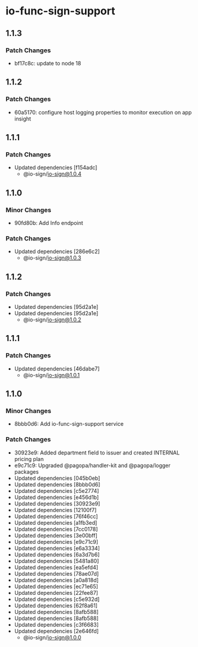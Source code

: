 # io-func-sign-support

## 1.1.3

### Patch Changes

- bf17c8c: update to node 18

## 1.1.2

### Patch Changes

- 60a5170: configure host logging properties to monitor execution on app insight

## 1.1.1

### Patch Changes

- Updated dependencies [f154adc]
  - @io-sign/io-sign@1.0.4

## 1.1.0

### Minor Changes

- 90fd80b: Add Info endpoint

### Patch Changes

- Updated dependencies [286e6c2]
  - @io-sign/io-sign@1.0.3

## 1.1.2

### Patch Changes

- Updated dependencies [95d2a1e]
- Updated dependencies [95d2a1e]
  - @io-sign/io-sign@1.0.2

## 1.1.1

### Patch Changes

- Updated dependencies [46dabe7]
  - @io-sign/io-sign@1.0.1

## 1.1.0

### Minor Changes

- 8bbb0d6: Add io-func-sign-support service

### Patch Changes

- 30923e9: Added department field to issuer and created INTERNAL pricing plan
- e9c71c9: Upgraded @pagopa/handler-kit and @pagopa/logger packages
- Updated dependencies [045b0eb]
- Updated dependencies [8bbb0d6]
- Updated dependencies [c5e2774]
- Updated dependencies [e456d1b]
- Updated dependencies [30923e9]
- Updated dependencies [12100f7]
- Updated dependencies [76f46cc]
- Updated dependencies [a1fb3ed]
- Updated dependencies [7cc0178]
- Updated dependencies [3e00bff]
- Updated dependencies [e9c71c9]
- Updated dependencies [e6a3334]
- Updated dependencies [6a3d7b6]
- Updated dependencies [5481a80]
- Updated dependencies [ea5efd4]
- Updated dependencies [78ae07d]
- Updated dependencies [a0a818d]
- Updated dependencies [ec71e65]
- Updated dependencies [22fee87]
- Updated dependencies [c5e932d]
- Updated dependencies [62f8a61]
- Updated dependencies [8afb588]
- Updated dependencies [8afb588]
- Updated dependencies [c3f6683]
- Updated dependencies [2e646fd]
  - @io-sign/io-sign@1.0.0
